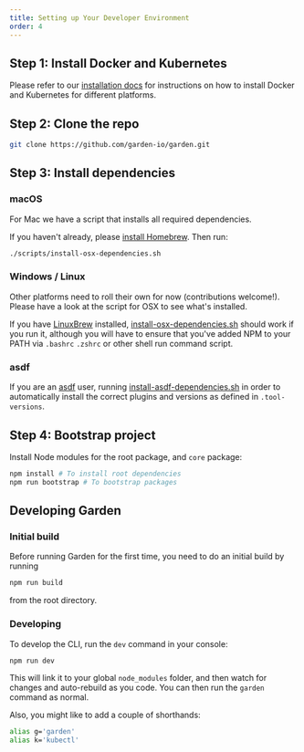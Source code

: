 ```yaml
---
title: Setting up Your Developer Environment
order: 4
---
```


## Step 1: Install Docker and Kubernetes

Please refer to our [installation docs](../guides/installation.md) for instructions on how to install Docker and Kubernetes for different platforms.

## Step 2: Clone the repo

```sh
git clone https://github.com/garden-io/garden.git
```

## Step 3: Install dependencies

### macOS

For Mac we have a script that installs all required dependencies.

If you haven't already, please [install Homebrew](https://docs.brew.sh/Installation). Then run:

```sh
./scripts/install-osx-dependencies.sh
```

### Windows / Linux

Other platforms need to roll their own for now (contributions welcome!). Please have a look at the script for OSX to see what's installed.

If you have [LinuxBrew](https://docs.brew.sh/Homebrew-on-Linux) installed, [install-osx-dependencies.sh](../../scripts/install-osx-dependencies.sh) should work if you run it, although you will have to ensure that you've added NPM to your PATH via `.bashrc` `.zshrc` or other shell run command script.

### asdf

If you are an [asdf](https://asdf-vm.com/) user, running [install-asdf-dependencies.sh](../../scripts/install-asdf-dependencies.sh) in order to automatically install the correct plugins and versions as defined in `.tool-versions`.

## Step 4: Bootstrap project

Install Node modules for the root package, and `core` package:

```sh
npm install # To install root dependencies
npm run bootstrap # To bootstrap packages
```

## Developing Garden

### Initial build

Before running Garden for the first time, you need to do an initial build by running

```sh
npm run build
```

from the root directory.

### Developing

To develop the CLI, run the `dev` command in your console:

```sh
npm run dev
```

This will link it to your global `node_modules` folder, and then watch for
changes and auto-rebuild as you code. You can then run the `garden` command as normal.

Also, you might like to add a couple of shorthands:

```sh
alias g='garden'
alias k='kubectl'
```
